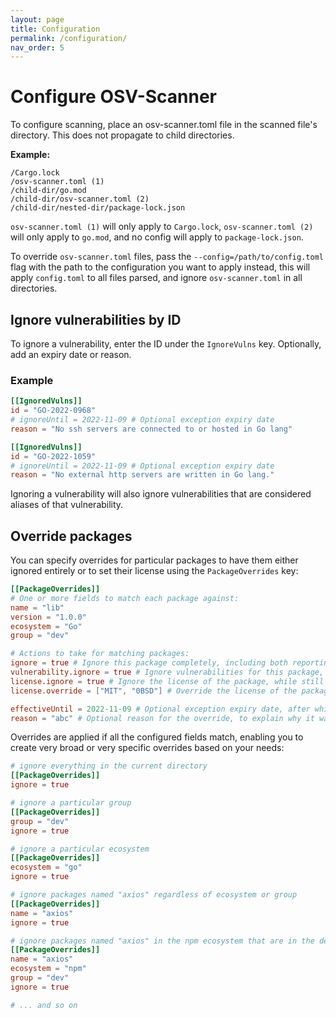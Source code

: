 ```yaml
---
layout: page
title: Configuration
permalink: /configuration/
nav_order: 5
---
```


# Configure OSV-Scanner

To configure scanning, place an osv-scanner.toml file in the scanned file's directory. This does not propagate to child directories.

**Example:**

```
/Cargo.lock
/osv-scanner.toml (1)
/child-dir/go.mod
/child-dir/osv-scanner.toml (2)
/child-dir/nested-dir/package-lock.json
```

`osv-scanner.toml (1)` will only apply to `Cargo.lock`, `osv-scanner.toml (2)` will only apply to `go.mod`, and no config will apply to `package-lock.json`.

To override `osv-scanner.toml` files, pass the `--config=/path/to/config.toml` flag with the path to the configuration you want to apply instead, this will apply `config.toml` to all files parsed, and ignore `osv-scanner.toml` in all directories.

## Ignore vulnerabilities by ID

To ignore a vulnerability, enter the ID under the `IgnoreVulns` key. Optionally, add an expiry date or reason.

### Example

```toml
[[IgnoredVulns]]
id = "GO-2022-0968"
# ignoreUntil = 2022-11-09 # Optional exception expiry date
reason = "No ssh servers are connected to or hosted in Go lang"

[[IgnoredVulns]]
id = "GO-2022-1059"
# ignoreUntil = 2022-11-09 # Optional exception expiry date
reason = "No external http servers are written in Go lang."
```

Ignoring a vulnerability will also ignore vulnerabilities that are considered aliases of that vulnerability.

## Override packages

You can specify overrides for particular packages to have them either ignored entirely or to set their license using the `PackageOverrides` key:

```toml
[[PackageOverrides]]
# One or more fields to match each package against:
name = "lib"
version = "1.0.0"
ecosystem = "Go"
group = "dev"

# Actions to take for matching packages:
ignore = true # Ignore this package completely, including both reporting vulnerabilities and license violations
vulnerability.ignore = true # Ignore vulnerabilities for this package, while still checking the license (if not also ignored)
license.ignore = true # Ignore the license of the package, while still checking for vulnerabilities (if not also ignored)
license.override = ["MIT", "0BSD"] # Override the license of the package, if it is not ignored from license scanning completely

effectiveUntil = 2022-11-09 # Optional exception expiry date, after which the override will no longer apply
reason = "abc" # Optional reason for the override, to explain why it was added
```

Overrides are applied if all the configured fields match, enabling you to create very broad or very specific overrides based on your needs:

```toml
# ignore everything in the current directory
[[PackageOverrides]]
ignore = true

# ignore a particular group
[[PackageOverrides]]
group = "dev"
ignore = true

# ignore a particular ecosystem
[[PackageOverrides]]
ecosystem = "go"
ignore = true

# ignore packages named "axios" regardless of ecosystem or group
[[PackageOverrides]]
name = "axios"
ignore = true

# ignore packages named "axios" in the npm ecosystem that are in the dev group
[[PackageOverrides]]
name = "axios"
ecosystem = "npm"
group = "dev"
ignore = true

# ... and so on
```
